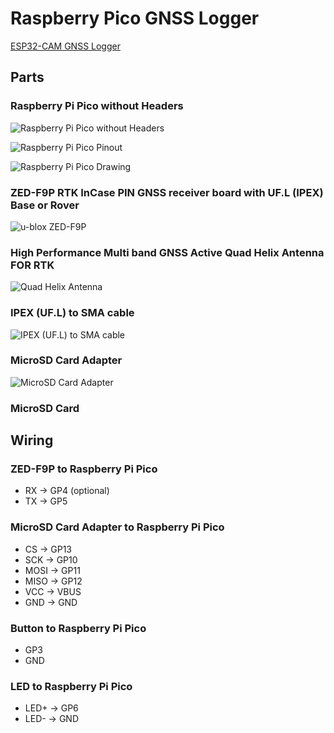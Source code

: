 # Raspberry Pico GNSS Logger

[ESP32-CAM GNSS Logger](https://github.com/Nanich87/esp32-cam-gnss-logger)

## Parts

### Raspberry Pi Pico without Headers

![Raspberry Pi Pico without Headers](https://github.com/Nanich87/raspberry-pico-gnss-logger/blob/main/raspberry-pico.jpg "Raspberry Pi Pico without Headers")

![Raspberry Pi Pico Pinout](https://github.com/Nanich87/raspberry-pico-gnss-logger/blob/main/Pico-R3-SDK11-Pinout.svg "Raspberry Pi Pico Pinout")

![Raspberry Pi Pico Drawing](https://github.com/Nanich87/raspberry-pico-gnss-logger/blob/main/raspberry-pico-drawing.webp "Raspberry Pi Pico Drawing")

### ZED-F9P RTK InCase PIN GNSS receiver board with UF.L (IPEX) Base or Rover

![u-blox ZED-F9P](https://github.com/Nanich87/raspberry-pico-gnss-logger/blob/main/u-blox-zed-f9p.jpg "ZED-F9P RTK InCase PIN GNSS receiver board with UF.L (IPEX) Base or Rover")

### High Performance Multi band GNSS Active Quad Helix Antenna FOR RTK

![Quad Helix Antenna](https://github.com/Nanich87/raspberry-pico-gnss-logger/blob/main/antenna.jpg "High Performance Multi band GNSS Active Quad Helix Antenna FOR RTK")

### IPEX (UF.L) to SMA cable

![IPEX (UF.L) to SMA cable](https://github.com/Nanich87/raspberry-pico-gnss-logger/blob/main/ipex-to-sma-cable.jpg "IPEX (UF.L) to SMA cable")

### MicroSD Card Adapter

![MicroSD Card Adapter](https://github.com/Nanich87/raspberry-pico-gnss-logger/blob/main/micro-sd-card-adapter.webp "MicroSD Card Adapter")

### MicroSD Card

## Wiring

### ZED-F9P to Raspberry Pi Pico

* RX -> GP4 (optional)
* TX -> GP5

### MicroSD Card Adapter to Raspberry Pi Pico

* CS -> GP13
* SCK -> GP10
* MOSI -> GP11
* MISO -> GP12
* VCC -> VBUS
* GND -> GND

### Button to Raspberry Pi Pico

* GP3
* GND

### LED to Raspberry Pi Pico

* LED+ -> GP6
* LED- -> GND
